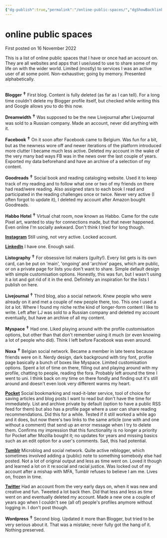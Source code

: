 ```yaml
---
{"dg-publish":true,"permalink":"/online-public-spaces/","dgShowBacklinks":true}
---
```


# online public spaces
<p class="date">First posted on 16 November 2022</p>
<p style="border-bottom: 1px solid #ececec; padding-bottom: 1em;">This is a list of online public spaces that I have or once had an account on. They are all websites and apps that I use/used to use to share some of my life on with the wider world. Limited (mostly) to services I was an active user of at some point. Non-exhaustive; going by memory. Presented alphabetically.</p>

**Blogger** <span style="font-size: 1.4em;">†</span>
  First blog. Content is fully deleted (as far as I can tell). For a long time couldn't delete my Blogger profile itself, but checked while writing this and Google allows you to do this now.

**Dreamwidth** <span style="font-size: 1.4em;">†</span>
  Was supposed to be the new Livejournal after Livejournal was sold to a Russian company. Made an account, never did anything with it.

**Facebook** <span style="font-size: 1.4em;">†</span>
  On it soon after Facebook came to Belgium. Was fun for a bit, but as the newness wore off and newer iterations of the platform introduced more clutter I became much less active. Deleted my account in the wake of the very many bad ways FB was in the news over the last couple of years. Exported my data beforehand and have an archive of a selection of my content.

**Goodreads** <span style="font-size: 1.4em;">†</span>
  Social book and reading cataloging website. Used it to keep track of my reading and to follow what one or two of my friends on there had read/were reading. Also assigned stars to each book I read and participated in the reading challenges once or twice. Never very active (I often forgot to update it), I deleted my account after Amazon bought Goodreads.

**Habbo Hotel** <span style="font-size: 1.4em;">†</span>
  Virtual chat room, now known as Habbo. Came for the cute Pixel art, wanted to stay for connections made, but that never happened. Even online I'm socially awkward. Don't think I tried for long though.

**[Instagram](https://www.instagram.com/mrhappyboots/)** 
  Still using, not very active. Locked account. 

**[LinkedIn](https://be.linkedin.com/in/tijs-boussier)**
  I have one. Enough said.

**Listography** <span style="font-size: 1.4em;">†</span>
  For obsessive list makers (guilty!). Every list gets is its own card, can be put on 'main', 'ongoing' and 'archive' pages, which are public, or on a private page for lists you don't want to share. Simple default design with simple customisation options. Honestly, this was fun, but I wasn't using it a lot and got rid of it in the end. Definitely an inspiration for the lists I publish on here.

**Livejournal** <span style="font-size: 1.4em;">†</span>
  Third blog, also a social network. Knew people who were already on it and met a couple of new people there, too. This one I used a *lot* a lot. Where I found my niche re:the kind of longer-form content I like to write. Left after LJ was sold to a Russian company and deleted my account eventually, but have an archive of all my content.

**Myspace** <span style="font-size: 1.4em;">†</span>
  Had one. Liked playing around with the profile customisation options, but other than that don't remember using it much (or even knowing a lot of people who did). Think I left before Facebook was even around.

**Noxa** <span style="font-size: 1.4em;">†</span>
  Belgian social network. Became a member in late teens because friends were on it. Nerdy design, dark background with tiny font, profile page basically a bunch of boxes like Myspace. Limited customisation options. Spent a lot of time on there, filling out and playing around with my profile, chatting to people, reading the fora. Probably left around the time I went to uni. I think back on my time on there fondly and finding out it's still around and doesn't even look very different warms my heart.

**[Pocket](https://getpocket.com/@70Gddp2cTN09cg4dh8A47c5Acqg7T28fR33Tj2U925L05bB0Z7b21Z78a7dfX62d?src=navbar)**
  Social bookmarking and read-it-later service, tool of choice for saving articles and blog posts I want to read but don't have the time for immediately. List and archive private by default (option to have a public RSS feed for them) but also has a profile page where a user can share reading recommendations. Did this for a while. Tested if it still worked a while ago and it does, but now there's two links to the same article (one with and one without a comment) that send up an error message when I try to delete them. Confirms my impression that this functionality is no longer a priority for Pocket after Mozilla bought it; no updates for years and missing basics such as an edit option for a user's comments. Sad, this had potential.  

**[Tumblr](https://mrhappyboots.tumblr.com/)**
  Microblog and social network. Quite active reblogger, which sometimes involved adding a (public) note to something somebody else had posted. Not a lot of original output and less as time went on. Loved it though and learned a lot on it re:social and racial justice. Was locked out of my account after a mishap with MFA, Tumblr refuses to believe I am me. Lives on, frozen in time.

**[Twitter](https://twitter.com/tijsboussier)**
  Had an account from the very early days on, when it was new and creative and fun. Tweeted a lot back then. Did that less and less as time went on and eventually deleted my account. Made a new one a couple of years ago when I couldn't see (all of) people's profiles anymore without logging in. I don't post though.

**Wordpress** <span style="font-size: 1.4em;">†</span>
  Second blog. Updated it more than Blogger, but tried to be very serious about it. That was a mistake; never fully got the hang of it. Nothing preserved.